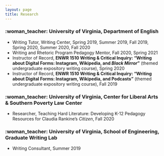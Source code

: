 ```yaml
---
layout: page
title: Research
---
```

<h3>:woman_teacher:	 University of Virginia, Department of English</h3>
<ul>
<li> Writing Tutor, Writing Center, Spring 2019, Summer 2019, Fall 2019, Spring 2020, Summer 2020, Fall 2020</li>
<li> Writing and Rhetoric Program Pedagogy Mentor, Fall 2020, Spring 2021</li>
<li>Instructor of Record, <b>ENWR 1510 Writing & Critical Inquiry: “Writing about Digital Forms: Instagram, Wikipedia, and <i>Black Mirror</i>”</b> (themed undergraduate expository writing course), Spring 2020</li>
<li>Instructor of Record, <b>ENWR 1510 Writing & Critical Inquiry: “Writing about Digital Forms: Instagram, Wikipedia, and Podcasts”</b> (themed undergraduate expository writing course), Fall 2019 </li>
</ul>

<h3>:woman_teacher:	 University of Virginia, Center for Liberal Arts & Southern Poverty Law Center</h3>
<ul>
<li>Researcher, Teaching Hard Literature: Developing K-12 Pedagogy Resources for Claudia Rankine’s <i>Citizen</i>, Fall 2020</li>
</ul>

<h3>:woman_teacher:	 University of Virginia, School of Engineering, Graduate Writing Lab </h3>
<ul>
<li>	Writing Consultant, Summer 2019</li>
</ul>
